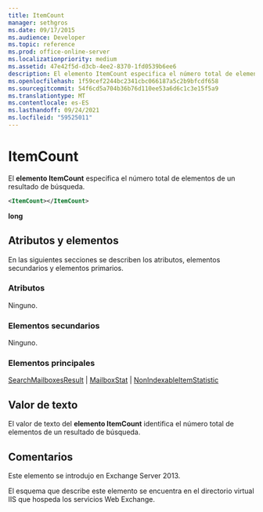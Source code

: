 ```yaml
---
title: ItemCount
manager: sethgros
ms.date: 09/17/2015
ms.audience: Developer
ms.topic: reference
ms.prod: office-online-server
ms.localizationpriority: medium
ms.assetid: 47e42f5d-d3cb-4ee2-8370-1fd0539b6ee6
description: El elemento ItemCount especifica el número total de elementos de un resultado de búsqueda.
ms.openlocfilehash: 1f59cef2244bc2341cbc066187a5c2b9bfcdf658
ms.sourcegitcommit: 54f6cd5a704b36b76d110ee53a6d6c1c3e15f5a9
ms.translationtype: MT
ms.contentlocale: es-ES
ms.lasthandoff: 09/24/2021
ms.locfileid: "59525011"
---
```

# <a name="itemcount"></a>ItemCount

El **elemento ItemCount** especifica el número total de elementos de un resultado de búsqueda. 
  
```XML
<ItemCount></ItemCount>
```

 **long**
## <a name="attributes-and-elements"></a>Atributos y elementos

En las siguientes secciones se describen los atributos, elementos secundarios y elementos primarios.
  
### <a name="attributes"></a>Atributos

Ninguno.
  
### <a name="child-elements"></a>Elementos secundarios

Ninguno.
  
### <a name="parent-elements"></a>Elementos principales

[SearchMailboxesResult](searchmailboxesresult.md)  |  [MailboxStat](mailboxstat.md)  |  [NonIndexableItemStatistic](nonindexableitemstatistic.md)
  
## <a name="text-value"></a>Valor de texto

El valor de texto del **elemento ItemCount** identifica el número total de elementos de un resultado de búsqueda. 
  
## <a name="remarks"></a>Comentarios

Este elemento se introdujo en Exchange Server 2013.
  
El esquema que describe este elemento se encuentra en el directorio virtual IIS que hospeda los servicios Web Exchange.
  

